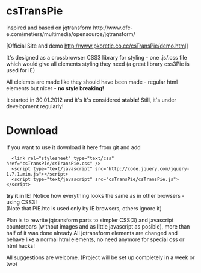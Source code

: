 <h1>
      csTransPie
</h1>inspired and based on jqtransform http://www.dfc-e.com/metiers/multimedia/opensource/jqtransform/   

[Official Site and demo http://www.pkoretic.co.cc/csTransPie/demo.html] 


It's designed as a crossbrowser CSS3 library for styling - one .js/.css file which would give all elements styling they need
(a great library css3Pie is used for IE)  

All elelemts are made like they should have been made - regular html elements but nicer - **no style breaking!**  

It started in 30.01.2012 and it's It's considered **stable**! Still, it's under development regularly!  

Download
=======================
If you want to use it download it here from git and add  

      <link rel="stylesheet" type="text/css" href="csTransPie/csTransPie.css" />  
      <script type="text/javascript" src="http://code.jquery.com/jquery-1.7.1.min.js"></script>  
      <script type="text/javascript" src="csTransPie/csTransPie.js"></script>  


**try it in IE**! Notice how everything looks the same as in other browsers - using CSS3!  
(Note that PIE.htc is used only by IE browsers, others ignore it)

Plan is to rewrite jqtransform parts to simpler CSS(3) and javascript counterpars (without images and as little javascript as posible), more than half of it was done already
All jqtransform elements are changed and behave like a normal html elements, no need anymore for special css or html hacks!

All suggestions are welcome.
(Project will be set up completely in a week or two)